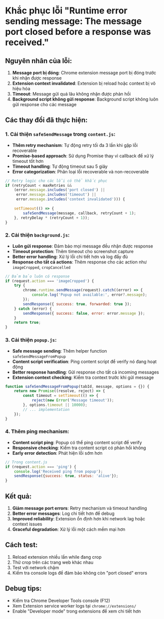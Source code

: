# Khắc phục lỗi "Runtime error sending message: The message port closed before a response was received."

## Nguyên nhân của lỗi:

1. **Message port bị đóng**: Chrome extension message port bị đóng trước khi nhận được response
2. **Extension context invalidated**: Extension bị reload hoặc context bị vô hiệu hóa
3. **Timeout**: Message gửi quá lâu không nhận được phản hồi
4. **Background script không gửi response**: Background script không luôn gửi response cho các message

## Các thay đổi đã thực hiện:

### 1. Cải thiện `safeSendMessage` trong `content.js`:

- **Thêm retry mechanism**: Tự động retry tối đa 3 lần khi gặp lỗi recoverable
- **Promise-based approach**: Sử dụng Promise thay vì callback để xử lý timeout tốt hơn
- **Timeout handling**: Tự động timeout sau 5 giây
- **Error categorization**: Phân loại lỗi recoverable và non-recoverable

```javascript
// Retry logic cho các lỗi có thể khắc phục
if (retryCount < maxRetries && 
    (error.message.includes('port closed') || 
     error.message.includes('timeout') || 
     error.message.includes('context invalidated'))) {
    
    setTimeout(() => {
        safeSendMessage(message, callback, retryCount + 1);
    }, retryDelay * (retryCount + 1));
}
```

### 2. Cải thiện `background.js`:

- **Luôn gửi response**: Đảm bảo mọi message đều nhận được response
- **Timeout protection**: Thêm timeout cho screenshot capture
- **Better error handling**: Xử lý lỗi chi tiết hơn và log đầy đủ
- **Response cho tất cả actions**: Thêm response cho các action như `imageCropped`, `cropCancelled`

```javascript
// Đảm bảo luôn có response
if (request.action === 'imageCropped') {
    try {
        chrome.runtime.sendMessage(request).catch((error) => {
            console.log('Popup not available:', error?.message);
        });
        sendResponse({ success: true, forwarded: true });
    } catch (error) {
        sendResponse({ success: false, error: error.message });
    }
    return true;
}
```

### 3. Cải thiện `popup.js`:

- **Safe message sending**: Thêm helper function `safeSendMessageFromPopup`
- **Content script verification**: Ping content script để verify nó đang hoạt động
- **Better response handling**: Gửi response cho tất cả incoming messages
- **Extension context checking**: Kiểm tra context trước khi gửi message

```javascript
function safeSendMessageFromPopup(tabId, message, options = {}) {
    return new Promise((resolve, reject) => {
        const timeout = setTimeout(() => {
            reject(new Error('Message timeout'));
        }, options.timeout || 10000);
        // ... implementation
    });
}
```

### 4. Thêm ping mechanism:

- **Content script ping**: Popup có thể ping content script để verify
- **Responsive checking**: Kiểm tra content script có phản hồi không
- **Early error detection**: Phát hiện lỗi sớm hơn

```javascript
// Trong content.js
if (request.action === 'ping') {
    console.log('Received ping from popup');
    sendResponse({success: true, status: 'alive'});
}
```

## Kết quả:

1. **Giảm message port errors**: Retry mechanism và timeout handling
2. **Better error messages**: Log chi tiết hơn để debug
3. **Improved reliability**: Extension ổn định hơn khi network lag hoặc context issues
4. **Graceful degradation**: Xử lý lỗi một cách mềm mại hơn

## Cách test:

1. Reload extension nhiều lần while đang crop
2. Thử crop trên các trang web khác nhau
3. Test với network chậm
4. Kiểm tra console logs để đảm bảo không còn "port closed" errors

## Debug tips:

- Kiểm tra Chrome Developer Tools console (F12)
- Xem Extension service worker logs tại `chrome://extensions/`
- Enable "Developer mode" trong extensions để xem chi tiết hơn